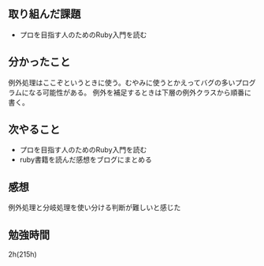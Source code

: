 ## 取り組んだ課題
- プロを目指す人のためのRuby入門を読む
## 分かったこと
例外処理はここぞというときに使う。むやみに使うとかえってバグの多いプログラムになる可能性がある。
例外を補足するときは下層の例外クラスから順番に書く。
## 次やること
- プロを目指す人のためのRuby入門を読む
- ruby書籍を読んだ感想をブログにまとめる
## 感想
例外処理と分岐処理を使い分ける判断が難しいと感じた
## 勉強時間
2h(215h)
